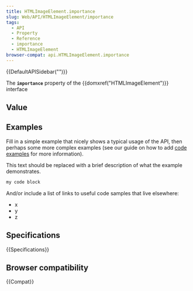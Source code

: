 ```yaml
---
title: HTMLImageElement.importance
slug: Web/API/HTMLImageElement/importance
tags:
  - API
  - Property
  - Reference
  - importance
  - HTMLImageElement
browser-compat: api.HTMLImageElement.importance
---
```

{{DefaultAPISidebar("")}}

The **`importance`** property of the {{domxref("HTMLImageElement")}} interface 

## Value



## Examples

Fill in a simple example that nicely shows a typical usage of the API, then perhaps some more complex examples (see our guide on how to add [code examples](/en-US/docs/MDN/Contribute/Structures/Code_examples) for more information).

This text should be replaced with a brief description of what the example demonstrates.

```js
my code block
```

And/or include a list of links to useful code samples that live elsewhere:

*   x
*   y
*   z

## Specifications

{{Specifications}}

## Browser compatibility

{{Compat}}


